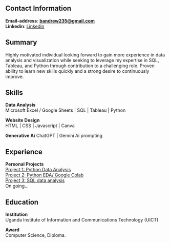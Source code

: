 ## Contact Information
**Email-address**: **bandrew235@gmail.com** <br>
**Linkedin**: [Linkedin](https://www.linkedin.com/in/bisaso-andrew-800392217) <br>

## Summary
Highly motivated individual looking forward to gain more experience in data analysis and visualization while seeking to leverage my expertise in SQL, Tableau, and Python through contribution to a challenging role. 
Proven ability to learn new skills quickly and a strong desire to continuously improve.

## Skills
**Data Analysis** <br>
Microsoft Excel / Google Sheets | SQL | Tableau | Python

**Website Design** <br>
HTML | CSS | Javascript | Canva

**Generative Ai**
ChatGPT | Gemini Ai prompting

## Experience <br>
**Personal Projects** <br>
[Project 1: Python Data Analysis](https://github.com/Andrew235-art/Python_data_analysis) <br>
[Project 2: Python EDA/ Google Colab](https://colab.research.google.com/drive/12KjZQx_8DH0qMRBdhrm_sOc6woKl3Ftz?usp=sharing)<br>
[Project 3: SQL data analysis](https://github.com/Andrew235-art/sql_data_analysis) <br>
On going...
 
## Education
**Institution** <br>
Uganda Institute of Information and Communications Technology (UICT) 

**Award** <br>
Computer Science, Diploma.
